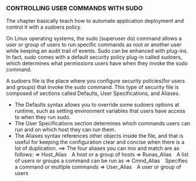 ### CONTROLLING USER COMMANDS WITH SUDO

The chapter basically teach how to automate application deployment and control it with a sudoers policy.

On Linux operating systems, the sudo (superuser do) command allows a user or group of users to run specific commands as root or another user while keeping an audit trail of events.
Sudo can be enhanced with plug-ins. In fact, sudo comes with a default security policy plug-in called sudoers, which determines what permissions users have when they invoke the sudo command.

A sudoers file is the place where you configure security policies(for users and groups) that invoke the sudo command. This type of security file is composed of sections called Defaults, User Specifications, and Aliases.
* The Defaults syntax allows you to override some sudoers options at runtime, such as setting environment variables that users have access to when they run sudo.
* The User Specifications section determines which commands users can run and on which host they can run them.
* The Aliases syntax references other objects inside the file, and
that is useful for keeping the configuration clear and concise when there is a lot of duplication.
==> The four aliases you can mix and match are as follows:
=> Host_Alias  A host or a group of hosts
=> Runas_Alias  A list of users or groups a command can be run as
=> Cmnd_Alias  Specifies a command or multiple commands
=> User_Alias  A user or group of users